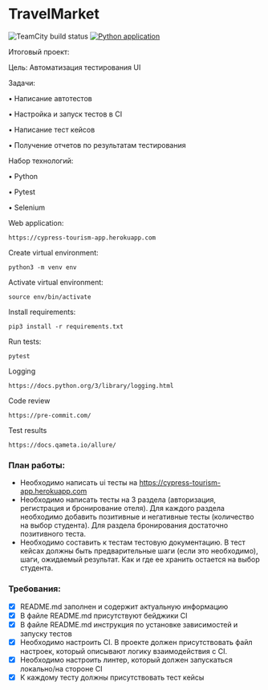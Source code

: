 # TravelMarket

![TeamCity build status](http://188.120.227.87:8111/app/rest/builds/buildType:id:TravelMarket_2_BuildPavelTravelMarket/statusIcon.svg) [![Python application](https://github.com/Pavech/TravelMarket/actions/workflows/python-app.yml/badge.svg)](https://github.com/Pavech/TravelMarket/actions/workflows/python-app.yml)

Итоговый проект:

Цель: Автоматизация тестирования UI

Задачи:

 • Написание автотестов

 • Настройка и запуск тестов в CI

 • Написание тест кейсов

 • Получение отчетов по результатам тестирования

Набор технологий:

 • Python

 • Pytest

 • Selenium

Web application:
```angular2html
https://cypress-tourism-app.herokuapp.com
```
Create virtual environment:

```angular2html
python3 -m venv env
```

Activate virtual environment:
```angular2html
source env/bin/activate
```

Install requirements:

```angular2html
pip3 install -r requirements.txt
```

Run tests:

```angular2html
pytest
```

Logging

```angular2html
https://docs.python.org/3/library/logging.html
```

Code review

```angular2html
https://pre-commit.com/
```

Test results

```angular2html
https://docs.qameta.io/allure/
```

### План работы:
- Необходимо написать ui тесты на https://cypress-tourism-app.herokuapp.com
- Необходимо написать тесты на  3 раздела (авторизация, регистрация и бронирование отеля). Для каждого раздела необходимо добавить позитивные и негативные тесты (количество на выбор студента). Для раздела бронирования достаточно позитивного теста.
- Необходимо составить к тестам тестовую документацию. В тест кейсах должны быть предварительные шаги (если это необходимо), шаги, ожидаемый результат. Как и где ее хранить остается на выбор студента.

### Требования:
- [x] README.md заполнен и содержит актуальную информацию
- [x] В файле README.md присутствуют бейджики CI
- [x] В файле README.md инструкция по установке зависимостей и запуску тестов
- [x] Необходимо настроить CI. В проекте должен присутствовать файл настроек, который описывают логику взаимодействия с CI.
- [x] Необходимо настроить линтер, который должен запускаться локально/на стороне CI
- [x] К каждому тесту должны присутствовать тест кейсы
